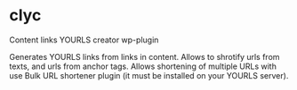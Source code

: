 # clyc
Content links YOURLS creator wp-plugin

Generates YOURLS links from links in content. Allows to shrotify urls from texts, and urls from anchor tags.
Allows shortening of multiple URLs with use Bulk URL shortener plugin (it must be installed on your YOURLS server).
